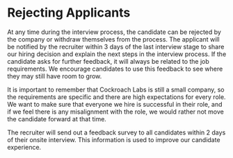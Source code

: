 # Rejecting Applicants

At any time during the interview process, the candidate can be rejected by the company or withdraw themselves from the process. The applicant will be notified by the recruiter within 3 days of the last interview stage to share our hiring decision and explain the next steps in the interview process.  If the candidate asks for further feedback, it will always be related to the job requirements. We encourage candidates to use this feedback to see where they may still have room to grow. 

It is important to remember that Cockroach Labs is still a small company, so the requirements are specific and there are high expectations for every role. We want to make sure that everyone we hire is successful in their role, and if we feel there is any misalignment with the role, we would rather not move the candidate forward at that time.

The recruiter will send out a feedback survey to all candidates within 2 days of their onsite interview. This information is used to improve our candidate experience. 
